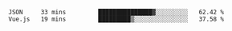 <!--START_SECTION:waka-->
```text
JSON     33 mins         ███████████████▓░░░░░░░░░   62.42 % 
Vue.js   19 mins         █████████▒░░░░░░░░░░░░░░░   37.58 % 
```
<!--END_SECTION:waka-->

